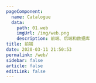 ```yaml
---
pageComponent:
  name: Catalogue
  data:
    path: 01.web
    imgUrl: /img/web.png
    description: 前端、后端和数据库
title: 前端
date: 2020-03-11 21:50:53
permalink: /web/
sidebar: false
article: false
editLink: false
---
```

